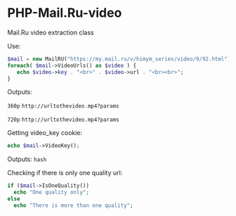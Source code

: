 # PHP-Mail.Ru-video
Mail.Ru video extraction class

Use:
```php
$mail = new MailRU("https://my.mail.ru/v/himym_series/video/9/92.html");
foreach( $mail->VideoUrls() as $video ) {
   echo $video->key . "<br>" . $video->url . "<br><br>";
}
```
Outputs:

`360p`
`http://urltothevideo.mp4?params`

`720p`
`http://urltothevideo.mp4?params`

Getting video_key cookie:

```php
echo $mail->VideoKey();
```
Outputs: 
`hash`

Checking if there is only one quality url:

```php
if ($mail->IsOneQuality())
  echo "One quality only";
else
  echo "There is more than one quality";
```
